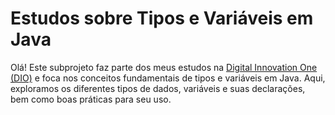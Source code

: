 # Estudos sobre Tipos e Variáveis em Java

Olá! Este subprojeto faz parte dos meus estudos na [Digital Innovation One (DIO)](https://www.dio.me/) e foca nos conceitos fundamentais de tipos e variáveis em Java. Aqui, exploramos os diferentes tipos de dados, variáveis e suas declarações, bem como boas práticas para seu uso.


